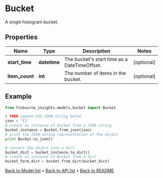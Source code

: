 # Bucket

A single histogram bucket.

## Properties
Name | Type | Description | Notes
------------ | ------------- | ------------- | -------------
**start_time** | **datetime** | The bucket&#39;s start time as a DateTimeOffset. | [optional] 
**item_count** | **int** | The number of items in the bucket. | [optional] 

## Example

```python
from finbourne_insights.models.bucket import Bucket

# TODO update the JSON string below
json = "{}"
# create an instance of Bucket from a JSON string
bucket_instance = Bucket.from_json(json)
# print the JSON string representation of the object
print Bucket.to_json()

# convert the object into a dict
bucket_dict = bucket_instance.to_dict()
# create an instance of Bucket from a dict
bucket_form_dict = bucket.from_dict(bucket_dict)
```
[Back to Model list](../README.md#documentation-for-models) &#8226; [Back to API list](../README.md#documentation-for-api-endpoints) &#8226; [Back to README](../README.md)


